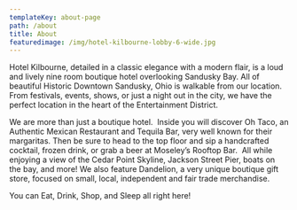 ```yaml
---
templateKey: about-page
path: /about
title: About
featuredimage: /img/hotel-kilbourne-lobby-6-wide.jpg
---
```

Hotel Kilbourne, detailed in a classic elegance with a modern flair, is a loud and lively nine room boutique hotel overlooking Sandusky Bay. All of beautiful Historic Downtown Sandusky, Ohio is walkable from our location. From festivals, events, shows, or just a night out in the city, we have the perfect location in the heart of the Entertainment District.

We are more than just a boutique hotel.  Inside you will discover Oh Taco, an Authentic Mexican Restaurant and Tequila Bar, very well known for their margaritas. Then be sure to head to the top floor and sip a handcrafted cocktail, frozen drink, or grab a beer at Moseley’s Rooftop Bar.  All while enjoying a view of the Cedar Point Skyline, Jackson Street Pier, boats on the bay, and more! We also feature Dandelion, a very unique boutique gift store, focused on small, local, independent and fair trade merchandise. 

You can Eat, Drink, Shop, and Sleep all right here!